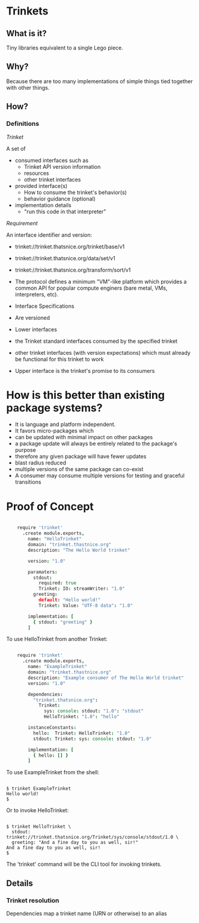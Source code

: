 # Trinkets

## What is it?

Tiny libraries equivalent to a single Lego piece.

## Why?

Because there are too many implementations of simple things tied together with
other things.

## How?

### Definitions

*Trinket*

A set of

- consumed interfaces such as
  - Trinket API version information
  - resources
  - other trinket interfaces
- provided interface(s)
  - How to consume the trinket's behavior(s)
  - behavior guidance (optional)
- implementation details
  - "run this code in that interpreter"

*Requirement*

An interface identifier and version:

  - trinket://trinket.thatsnice.org/trinket/base/v1
  - trinket://trinket.thatsnice.org/data/set/v1
  - trinket://trinket.thatsnice.org/transform/sort/v1

- The protocol defines a minimum "VM"-like platform which provides a common API
  for popular compute enginers (bare metal, VMs, interpreters, etc).

- Interface Specifications
 - Are versioned
 - Lower interfaces
  - the Trinket standard interfaces consumed by the specified trinket
  - other trinket interfaces (with version expectations) which must already be functional for this trinket to work
 - Upper interface is the trinket's promise to its consumers

# How is this better than existing package systems?

- It is language and platform independent.
- It favors micro-packages which
 - can be updated with minimal impact on other packages
 - a package update will always be entirely related to the package's purpose
 - therefore any given package will have fewer updates
 - blast radius reduced
 - multiple versions of the same package can co-exist
 - A consumer may consume multiple versions for testing and graceful transitions
 
# Proof of Concept

```coffee

    require 'trinket'
      .create module.exports,
        name: "HelloTrinket"
        domain: "trinket.thastnice.org"
        description: "The Hello World trinket"

        version: "1.0"

        paramaters:
          stdout:
            required: true
            Trinket: IO: streamWriter: "1.0"
          greeting:
            default: "Hello world!"
            Trinket: Value: "UTF-8 data": "1.0"

        implementation: [
          { stdout: "greeting" }
        ]

```

To use HelloTrinket from another Trinket:

```coffee

    require 'trinket'
      .create module.exports,
        name: "ExampleTrinket"
        domain: "trinket.thastnice.org"
        description: "Example consumer of The Hello World trinket"
        version: "1.0"

        dependencies:
          "trinket.thatsnice.org":
            Trinket:
              sys: console: stdout: "1.0": "stdout"
              HelloTrinket: "1.0": "hello"

        instanceConstants:
          hello:  Trinket: HelloTrinket: "1.0"
          stdout: Trinket: sys: console: stdout: "1.0"

        implementation: [
          { hello: [] }
        ]

```

To use ExampleTrinket from the shell:

```

$ trinket ExampleTrinket
Hello world!
$

```

Or to invoke HelloTrinket:


```

$ trinket HelloTrinket \
  stdout: trinket://trinket.thatsnice.org/Trinket/sys/console/stdout/1.0 \
  greeting: "And a fine day to you as well, sir!"
And a fine day to you as well, sir!
$

```

The 'trinket' command will be the CLI tool for invoking trinkets.

## Details

### Trinket resolution

Dependencies map a trinket name (URN or otherwise) to an alias
